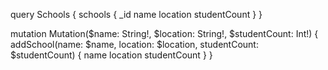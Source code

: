 query Schools {
  schools {
    _id
    name
    location
    studentCount
  }
}

mutation Mutation($name: String!, $location: String!, $studentCount: Int!) {
  addSchool(name: $name, location: $location, studentCount: $studentCount) {
    name
    location
    studentCount
  }
}